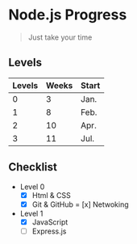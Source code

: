  # Node.js Progress
 > Just take your time
 ## Levels
 | Levels | Weeks | Start |
 | --- | --- | --- |
 | 0 | 3 | Jan. |
 | 1 | 8 |  Feb. |
 | 2 | 10 | Apr. |
 | 3 | 11 | Jul. |
 ## Checklist
 - Level 0
    - [x] Html & CSS
   - [x] Git & GitHub
   = [x] Netwoking
 - Level 1
   - [x] JavaScript
   - [ ] Express.js
